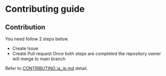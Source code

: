 # Contributing guide

## Contribution

You need follow 2 steps below.

- Create Issue
- Create Pull request
Once both steps are completed the repository owner will merge to main branch

Refer to [CONTRIBUTING.ja_jp.md](/content/contributing/CONTRIBUTING.ja_jp.md) detail.
